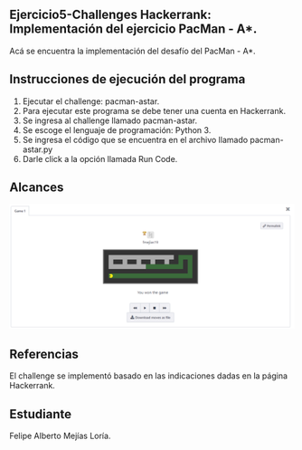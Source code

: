﻿
## Ejercicio5-Challenges Hackerrank: Implementación del ejercicio PacMan - A*.

Acá se encuentra la implementación del desafío del PacMan - A*.

## Instrucciones de ejecución del programa

1. Ejecutar el challenge: pacman-astar.
2. Para ejecutar este programa se debe tener una cuenta en Hackerrank.
3. Se ingresa al challenge llamado pacman-astar.
4. Se escoge el lenguaje de programación: Python 3.
5. Se ingresa el código que se encuentra en el archivo llamado pacman-astar.py
6. Darle click a la opción llamada Run Code.

## Alcances

![alt text](https://github.com/fmejias/FelipeMejiasLoria-IA-117/blob/master/Ejercicios/E4-pacman-dfs/pacman-dfs.PNG)


## Referencias

El challenge se implementó basado en las indicaciones dadas en la página Hackerrank. 

## Estudiante

Felipe Alberto Mejías Loría.
